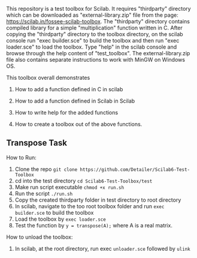 
This repository is a test toolbox for Scilab. It requires "thirdparty" directory which can be downloaded as "external-library.zip" file from the page: https://scilab.in/fossee-scilab-toolbox. The "thirdparty" directory contains compiled library for a simple "multiplication" function written in C. After copying the "thirdparty" directory to the toolbox directory, on the scilab console run "exec builder.sce" to build the toolbox and then run "exec loader.sce" to load the toolbox. Type "help" in the scilab console and browse through the help content of "test_toolbox". The external-library.zip file also contains separate instructions to work with MinGW on Windows OS.

  

This toolbox overall demonstrates

1. How to add a function defined in C in scilab

2. How to add a function defined in Scilab in Scilab

3. How to write help for the added functions

4. How to create a toolbox out of the above functions.

  

## Transpose Task
How to Run:
1. Clone the repo `git clone https://github.com/Detailer/Scilab6-Test-Toolbox`
2. cd into the test directory `cd Scilab6-Test-Toolbox/test`
3. Make run script executable `chmod +x run.sh`
4. Run the script `./run.sh`
5. Copy the created thirdparty folder in test directory to root directory
6. In scilab, navigate  to the too root toolbox folder and run `exec builder.sce` to build the toolbox
7. Load the toolbox by `exec loader.sce`
8. Test the function by `y = transpose(A);` where A is a real matrix.

How to unload the toolbox:

1.  In scilab, at the root directory, run exec `unloader.sce` followed by `ulink`
